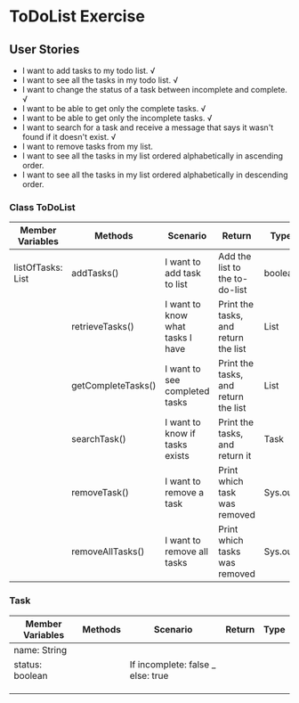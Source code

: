 # ToDoList Exercise


## User Stories
- I want to add tasks to my todo list. √
- I want to see all the tasks in my todo list. √ 
- I want to change the status of a task between incomplete and complete. √
- I want to be able to get only the complete tasks. √
- I want to be able to get only the incomplete tasks. √
- I want to search for a task and receive a message that says it wasn't found if it doesn't exist. √
- I want to remove tasks from my list. 
- I want to see all the tasks in my list ordered alphabetically in ascending order.
- I want to see all the tasks in my list ordered alphabetically in descending order.

### Class ToDoList
 
| Member Variables  | Methods            | Scenario                         | Return                               | Type       |
|-------------------|--------------------|----------------------------------|--------------------------------------|------------|
| listOfTasks: List | addTasks()         | I want to add task to list       | Add the list to the to-do-list       | boolean    |
|                   | retrieveTasks()    | I want to know what tasks I have | Print the tasks, and return the list | List<Task> |
|                   | getCompleteTasks() | I want to see completed tasks    | Print the tasks, and return the list | List<Task> |
|                   | searchTask()       | I want to know if tasks exists   | Print the tasks, and return it       | Task       |
|                   | removeTask()       | I want to remove a task          | Print which task was removed         | Sys.out    |
|                   | removeAllTasks()   | I want to remove all tasks       | Print which tasks was removed        | Sys.out    |


### Task

| Member Variables | Methods | Scenario                          | Return | Type |
|------------------|---------|-----------------------------------|--------|------|
| name: String     |         |                                   |        |      |
| status: boolean  |         | If incomplete: false _ else: true |        |      |
|                  |         |                                   |        |      |
|                  |         |                                   |        |      |
|                  |         |                                   |        |      |
